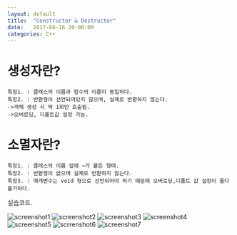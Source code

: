 ```yaml
---
layout: default
title:  "Constructor & Destructor"
date:   2017-08-16 20:00:00
categories: C++
---
```



# 생성자란?
~~~
특징1. : 클래스의 이름과 함수의 이름이 동일하다.
특징2. : 반환형이 선언되어있지 않으며, 실제로 반환하지 않는다. 
->객체 생성 시 딱 1회만 호출됨.
->오버로딩, 디폴트값 설정 가능.
~~~
# 소멸자란?
~~~
특징1. : 클래스의 이름 앞에 ~가 붙은 형태.
특징2. : 반환형이 없으며 실제로 반환하지 않는다.
특징3. : 매개변수는 void 형으로 선언되어야 하기 때문에 오버로딩,디폴트 값 설정이 둘다 불가하다.
~~~
실습코드.

![screenshot1](http://postfiles4.naver.net/MjAxNzA3MzFfMTEy/MDAxNTAxNDk3NDE4Mjk5.9K_02O7-qn9YGe8yyW8wQ4n4Zz904nwCtaFWbqUb4YQg.awHXDap4Msli-qhdMZjIoUIzMZW1Y10wDk-G0pyfx48g.JPEG.qwq713/1.jpg?type=w2)
![screenshot2](http://postfiles10.naver.net/MjAxNzA3MzFfOTkg/MDAxNTAxNDk3NDE4NDY3.Sj1RYeokBG1O0Ff2ycri82EWRmMQM20jcbyw-cyNAXcg.Tmax_L8af6r-BirtWvbHqZ04Xhg_0E7RirmJF0c5qUkg.JPEG.qwq713/2.jpg?type=w2)
![screenshot3](http://postfiles13.naver.net/MjAxNzA3MzFfMjYz/MDAxNTAxNDk3NDE4NjYz.aJjJQ9J5zP4owCZ5Hw-HzmaZqLip7VxZmlnFfzO1ZWYg.WvnZfTmM15ebIFrPhEnkhHTivuuCUbpC_2fJX_r1pLIg.JPEG.qwq713/3.jpg?type=w2)
![screenshot4](http://postfiles6.naver.net/MjAxNzA3MzFfNjcg/MDAxNTAxNDk3NDE4ODQ1.g_SPXs-AiQGth0L2Fkly8Drxr2uFi2wQju1w3xwDFIAg.6HjShLokqH-KMOAD2-9EbyaS6obXcDCYFSMFXg9LzZsg.JPEG.qwq713/4.jpg?type=w2)
![screenshot5](http://postfiles13.naver.net/MjAxNzA3MzFfMTk0/MDAxNTAxNDk3NTQxOTAz.EnUZjEDXt5huBEU6eTScVUFg47d5pL5FeJQX94TS-k0g.1njoTrW2jQQvSGseIaGq5M6onCn_f1-bDEbZR_pIf3Ug.JPEG.qwq713/1.jpg?type=w2)
![scrrenshot6](http://postfiles12.naver.net/MjAxNzA3MzFfMjYg/MDAxNTAxNDk3NTQyMTA2.TuO_Yyj2_r6tpzMewp-AfsFJPMeyKJBvsIA-4nkXCpgg.vhvV_0ggRG2UjpmMt5dXJATHJSQkU4KBiMxaxep3T7wg.JPEG.qwq713/2.jpg?type=w2)
![screenshot7](http://postfiles16.naver.net/MjAxNzA3MzFfMTk5/MDAxNTAxNDk3NTQyMzA2.Q3V2SoCrKnVFSGh_l3VEyzGESDXWx1f3_y1g_Zs9nY0g.mX-pSI_X5CinFVT6MAsHWbbKc8gF9ab8H0HzwFLh0UYg.JPEG.qwq713/3.jpg?type=w2)
